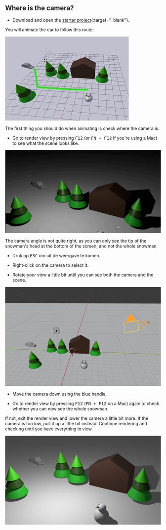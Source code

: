 ## Where is the camera?

+ Download and open the [starter project](resources/snow-scene-starter.blend){:target="_blank"}.

You will animate the car to follow this route:

![Car route](images/blender-proper-car-route.png)

The first thing you should do when animating is check where the camera is.

+ Go to render view by pressing <kbd>F12</kbd> (or <kbd>FN + F12</kbd> if you're using a Mac) to see what the scene looks like.

![Initial render](images/blender-initial-render.png)

The camera angle is not quite right, as you can only see the tip of the snowman's head at the bottom of the screen, and not the whole snowman.

+ Druk op <kbd>ESC</kbd> om uit de weergave te komen.

+ Right-click on the camera to select it.

+ Rotate your view a little bit until you can see both the camera and the scene.

![Move the camera](images/blender-snowscene-move-camera.png)

+ Move the camera down using the blue handle.

+ Go to render view by pressing <kbd>F12</kbd> (<kbd>FN + F12</kbd> on a Mac) again to check whether you can now see the whole snowman.

If not, exit the render view and lower the camera a little bit more. If the camera is too low, pull it up a little bit instead. Continue rendering and checking until you have everything in view.

![Final render](images/blender-final-render.png)